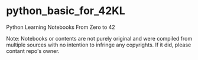 # python_basic_for_42KL
Python Learning Notebooks From Zero to 42



Note: Notebooks or contents are not purely original and were compiled from multiple sources with no intention to infringe any copyrights. If it did, please contant repo's owner. 
